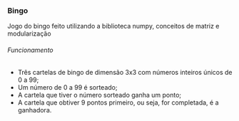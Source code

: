 ### Bingo

Jogo do bingo feito utilizando a biblioteca numpy, conceitos de matriz e modularização

###### Funcionamento

- Três cartelas de bingo de dimensão 3x3 com números inteiros únicos de 0 a 99;
- Um número de 0 a 99 é sorteado;
- A cartela que tiver o número sorteado ganha um ponto;
- A cartela que obtiver 9 pontos primeiro, ou seja, for completada, é a ganhadora.